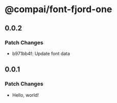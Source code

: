 # @compai/font-fjord-one

## 0.0.2

### Patch Changes

- b971bb4f: Update font data

## 0.0.1

### Patch Changes

- Hello, world!
